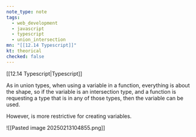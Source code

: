 ```yaml
---
note_type: note
tags:
  - web_development
  - javascript
  - typescript
  - union_intersection
mn: "[[12.14 Typescript]]"
kt: theorical
checked: false
---
```

[[12.14 Typescript|Typescript]]

As in union types, when using a variable in a function, everything is about the shape, so if the variable is an intersection type, and a function is requesting a type that is in any of those types, then the variable can be used.

However, is more restrictive for creating variables.

![[Pasted image 20250213104855.png]]


